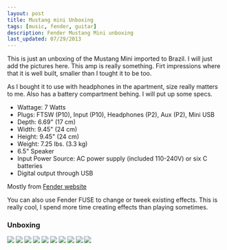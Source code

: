 ```yaml
---
layout: post
title: Mustang mini Unboxing
tags: [music, fender, guitar]
description: Fender Mustang Mini unboxing
last_updated: 07/29/2013
---
```


This is just an unboxing of the Mustang Mini imported to Brazil. I will just
add the pictures here. This amp is really something. Firt impressions where
that it is well built, smaller than I tought it to be too.

As I bought it to use with headphones in the apartment, size really matters
to me. Also has a battery compartment behing. I will put up some specs.

- Wattage: 7 Watts
- Plugs: FTSW (P10), Input (P10), Headphones (P2), Aux (P2), Mini USB
- Depth: 6.69" (17 cm)
- Width: 9.45" (24 cm)
- Height: 9.45" (24 cm)
- Weight: 7.25 lbs. (3.3 kg)
- 6.5" Speaker
- Input Power Source: AC power supply (included 110-240V) or six C batteries
- Digital output through USB

Mostly from [Fender website](http://www.fender.com/series/mustang/mustang-mini-120v/)


You can also use Fender FUSE to change or tweek existing effects. This is
really cool, I spend more time creating effects than playing sometimes.



### Unboxing

![](/images/fender_musang_mini_unboxing/fender_01_closed_box.jpg)
![](/images/fender_musang_mini_unboxing/fender_02_closed_box_top.jpg)
![](/images/fender_musang_mini_unboxing/fender_03_closed_box_back.jpg)
![](/images/fender_musang_mini_unboxing/fender_04_openning_top.jpg)
![](/images/fender_musang_mini_unboxing/fender_05_fender_blue_box.jpg)
![](/images/fender_musang_mini_unboxing/fender_06_fender_blue_box_back.jpg)
![](/images/fender_musang_mini_unboxing/fender_07_fender_blue_box_size_compairson.jpg)
![](/images/fender_musang_mini_unboxing/fender_08_amp_unboxed.jpg)
![](/images/fender_musang_mini_unboxing/fender_09_amp_front_photo.jpg)
![](/images/fender_musang_mini_unboxing/fender_10_amp_and_stuff.jpg)
